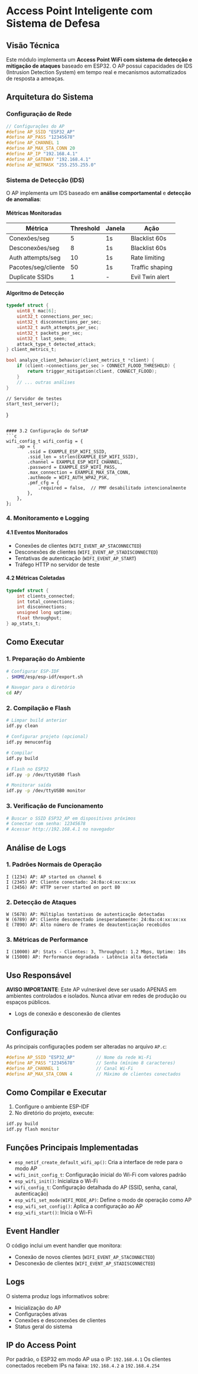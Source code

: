 # Access Point Inteligente com Sistema de Defesa

## Visão Técnica

Este módulo implementa um **Access Point WiFi com sistema de detecção e mitigação de ataques** baseado em ESP32. O AP possui capacidades de IDS (Intrusion Detection System) em tempo real e mecanismos automatizados de resposta a ameaças.

##  Arquitetura do Sistema

###  Configuração de Rede
```c
// Configurações do AP
#define AP_SSID "ESP32_AP"
#define AP_PASS "12345678"
#define AP_CHANNEL 1
#define AP_MAX_STA_CONN 20
#define AP_IP "192.168.4.1"
#define AP_GATEWAY "192.168.4.1"
#define AP_NETMASK "255.255.255.0"
```

###  Sistema de Detecção (IDS)
O AP implementa um IDS baseado em **análise comportamental** e **detecção de anomalias**:

#### **Métricas Monitoradas**
| Métrica | Threshold | Janela | Ação |
|---------|-----------|--------|------|
| Conexões/seg | 5 | 1s | Blacklist 60s |
| Desconexões/seg | 8 | 1s | Blacklist 60s |
| Auth attempts/seg | 10 | 1s | Rate limiting |
| Pacotes/seg/cliente | 50 | 1s | Traffic shaping |
| Duplicate SSIDs | 1 | - | Evil Twin alert |

#### **Algoritmo de Detecção**
```c
typedef struct {
    uint8_t mac[6];
    uint32_t connections_per_sec;
    uint32_t disconnections_per_sec;
    uint32_t auth_attempts_per_sec;
    uint32_t packets_per_sec;
    uint32_t last_seen;
    attack_type_t detected_attack;
} client_metrics_t;

bool analyze_client_behavior(client_metrics_t *client) {
    if (client->connections_per_sec > CONNECT_FLOOD_THRESHOLD) {
        return trigger_mitigation(client, CONNECT_FLOOD);
    }
    // ... outras análises
}
```
    
    // Servidor de testes
    start_test_server();
}
```

#### 3.2 Configuração do SoftAP
```c
wifi_config_t wifi_config = {
    .ap = {
        .ssid = EXAMPLE_ESP_WIFI_SSID,
        .ssid_len = strlen(EXAMPLE_ESP_WIFI_SSID),
        .channel = EXAMPLE_ESP_WIFI_CHANNEL,
        .password = EXAMPLE_ESP_WIFI_PASS,
        .max_connection = EXAMPLE_MAX_STA_CONN,
        .authmode = WIFI_AUTH_WPA2_PSK,
        .pmf_cfg = {
            .required = false,  // PMF desabilitado intencionalmente
        },
    },
};
```

### 4. Monitoramento e Logging

#### 4.1 Eventos Monitorados
- Conexões de clientes (`WIFI_EVENT_AP_STACONNECTED`)
- Desconexões de clientes (`WIFI_EVENT_AP_STADISCONNECTED`)
- Tentativas de autenticação (`WIFI_EVENT_AP_START`)
- Tráfego HTTP no servidor de teste

#### 4.2 Métricas Coletadas
```c
typedef struct {
    int clients_connected;
    int total_connections;
    int disconnections;
    unsigned long uptime;
    float throughput;
} ap_stats_t;
```

## Como Executar

### 1. Preparação do Ambiente
```bash
# Configurar ESP-IDF
. $HOME/esp/esp-idf/export.sh

# Navegar para o diretório
cd AP/
```

### 2. Compilação e Flash
```bash
# Limpar build anterior
idf.py clean

# Configurar projeto (opcional)
idf.py menuconfig

# Compilar
idf.py build

# Flash no ESP32
idf.py -p /dev/ttyUSB0 flash

# Monitorar saída
idf.py -p /dev/ttyUSB0 monitor
```

### 3. Verificação de Funcionamento
```bash
# Buscar o SSID ESP32_AP em dispositivos próximos
# Conectar com senha: 12345678
# Acessar http://192.168.4.1 no navegador
```

## Análise de Logs

### 1. Padrões Normais de Operação
```
I (1234) AP: AP started on channel 6
I (2345) AP: Cliente conectado: 24:0a:c4:xx:xx:xx
I (3456) AP: HTTP server started on port 80
```

### 2. Detecção de Ataques
```
W (5678) AP: Múltiplas tentativas de autenticação detectadas
W (6789) AP: Cliente desconectado inesperadamente: 24:0a:c4:xx:xx:xx
E (7890) AP: Alto número de frames de deautenticação recebidos
```

### 3. Métricas de Performance
```
I (10000) AP: Stats - Clientes: 3, Throughput: 1.2 Mbps, Uptime: 10s
W (15000) AP: Performance degradada - Latência alta detectada
```

## Uso Responsável

 **AVISO IMPORTANTE**: Este AP vulnerável deve ser usado APENAS em ambientes controlados e isolados. Nunca ativar em redes de produção ou espaços públicos.
- Logs de conexão e desconexão de clientes

## Configuração

As principais configurações podem ser alteradas no arquivo `AP.c`:

```c
#define AP_SSID "ESP32_AP"        // Nome da rede Wi-Fi
#define AP_PASS "12345678"        // Senha (mínimo 8 caracteres)
#define AP_CHANNEL 1              // Canal Wi-Fi
#define AP_MAX_STA_CONN 4         // Máximo de clientes conectados
```

## Como Compilar e Executar

1. Configure o ambiente ESP-IDF
2. No diretório do projeto, execute:

```bash
idf.py build
idf.py flash monitor
```

## Funções Principais Implementadas

- `esp_netif_create_default_wifi_ap()`: Cria a interface de rede para o modo AP
- `wifi_init_config_t`: Configuração inicial do Wi-Fi com valores padrão
- `esp_wifi_init()`: Inicializa o Wi-Fi
- `wifi_config_t`: Configuração detalhada do AP (SSID, senha, canal, autenticação)
- `esp_wifi_set_mode(WIFI_MODE_AP)`: Define o modo de operação como AP
- `esp_wifi_set_config()`: Aplica a configuração ao AP
- `esp_wifi_start()`: Inicia o Wi-Fi

## Event Handler

O código inclui um event handler que monitora:
- Conexão de novos clientes (`WIFI_EVENT_AP_STACONNECTED`)
- Desconexão de clientes (`WIFI_EVENT_AP_STADISCONNECTED`)

## Logs

O sistema produz logs informativos sobre:
- Inicialização do AP
- Configurações ativas
- Conexões e desconexões de clientes
- Status geral do sistema

## IP do Access Point

Por padrão, o ESP32 em modo AP usa o IP: `192.168.4.1`
Os clientes conectados recebem IPs na faixa: `192.168.4.2` a `192.168.4.254`

